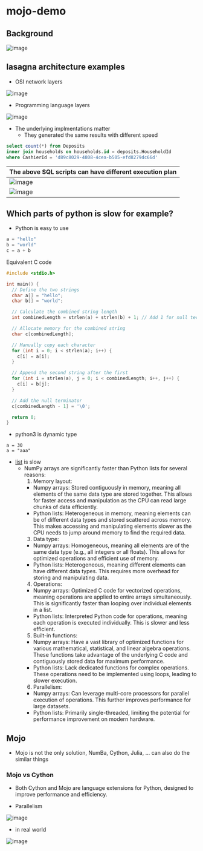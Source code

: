 # mojo-demo
## Background
![image](https://github.com/HemingwayLee/mojo-demo/assets/8428372/2084899d-7c8e-44f7-af71-fe6aed0db2f0)

## lasagna architecture examples
* OSI network layers

![image](https://github.com/HemingwayLee/mojo-demo/assets/8428372/d07c681b-908f-449d-9748-d2f90eb93016)

* Programming language layers

![image](https://github.com/HemingwayLee/mojo-demo/assets/8428372/c6b8cf13-8d5e-47fb-8b72-52c215904ebd)

* The underlying implmentations matter
  * They generated the same results with different speed
 
```sql
select count(*) from Deposits
inner join households on households.id = deposits.HouseholdId
where CashierId = 'd89c8029-4808-4cea-b505-efd8279dc66d'
```


| The above SQL scripts can have different execution plan |
|---|
| ![image](https://github.com/HemingwayLee/mojo-demo/assets/8428372/2c4600fd-9b65-46d5-8f04-26044fddadd4) |
| ![image](https://github.com/HemingwayLee/mojo-demo/assets/8428372/57268c5b-1dce-4d47-b7b7-2e9f2415e9c4) |

## Which parts of python is slow for example?
* Python is easy to use
```python
a = "hello"
b = "world"
c = a + b
```

Equivalent C code

```c
#include <stdio.h>

int main() {
  // Define the two strings
  char a[] = "hello";
  char b[] = "world";

  // Calculate the combined string length
  int combinedLength = strlen(a) + strlen(b) + 1; // Add 1 for null terminator

  // Allocate memory for the combined string
  char c[combinedLength];

  // Manually copy each character
  for (int i = 0; i < strlen(a); i++) {
    c[i] = a[i];
  }

  // Append the second string after the first
  for (int i = strlen(a), j = 0; i < combinedLength; i++, j++) {
    c[i] = b[j];
  }

  // Add the null terminator
  c[combinedLength - 1] = '\0';

  return 0;
}
```

* python3 is dynamic type
```
a = 30
a = "aaa"
```

* [list](https://github.com/python/cpython/blob/5c22476c01622f11b7745ee693f8b296a9d6a761/Include/listobject.h#L22) is slow
  * NumPy arrays are significantly faster than Python lists for several reasons:
    1. Memory layout:
      * Numpy arrays: Stored contiguously in memory, meaning all elements of the same data type are stored together. This allows for faster access and manipulation as the CPU can read large chunks of data efficiently.
      * Python lists: Heterogeneous in memory, meaning elements can be of different data types and stored scattered across memory. This makes accessing and manipulating elements slower as the CPU needs to jump around memory to find the required data.
    3. Data type:
      * Numpy arrays: Homogeneous, meaning all elements are of the same data type (e.g., all integers or all floats). This allows for optimized operations and efficient use of memory.
      * Python lists: Heterogeneous, meaning different elements can have different data types. This requires more overhead for storing and manipulating data.
    4. Operations:
      * Numpy arrays: Optimized C code for vectorized operations, meaning operations are applied to entire arrays simultaneously. This is significantly faster than looping over individual elements in a list.
      * Python lists: Interpreted Python code for operations, meaning each operation is executed individually. This is slower and less efficient.
    5. Built-in functions:
      * Numpy arrays: Have a vast library of optimized functions for various mathematical, statistical, and linear algebra operations. These functions take advantage of the underlying C code and contiguously stored data for maximum performance.
      * Python lists: Lack dedicated functions for complex operations. These operations need to be implemented using loops, leading to slower execution.
    6. Parallelism:
      * Numpy arrays: Can leverage multi-core processors for parallel execution of operations. This further improves performance for large datasets.
      * Python lists: Primarily single-threaded, limiting the potential for performance improvement on modern hardware.

## Mojo 
* Mojo is not the only solution, NumBa, Cython, Julia, ... can also do the similar things

### Mojo vs Cython
* Both Cython and Mojo are language extensions for Python, designed to improve performance and efficiency.

* Parallelism

![image](https://github.com/HemingwayLee/mojo-demo/assets/8428372/778bfded-6f41-47c6-b2fb-c1b75950f11d)

* in real world

![image](https://github.com/HemingwayLee/mojo-demo/assets/8428372/44e3d2be-ed1c-4434-be96-7c76f1b34628)
